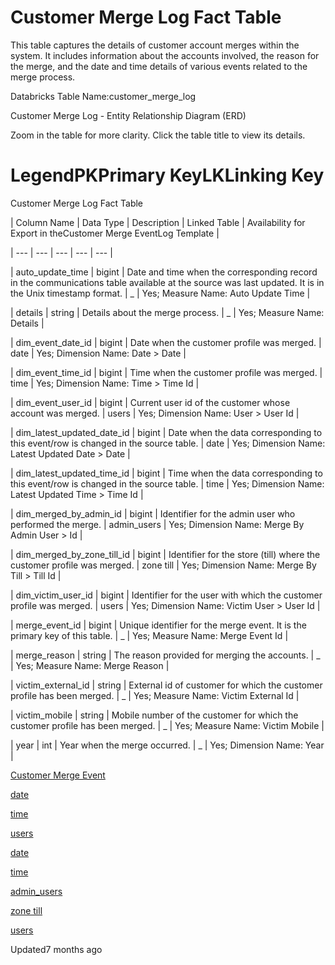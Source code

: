 # Customer Merge Log Fact Table

This table captures the details of customer account merges within the system. It includes information about the accounts involved, the reason for the merge, and the date and time details of various events related to the merge process.

Databricks Table Name:customer_merge_log

Customer Merge Log - Entity Relationship Diagram (ERD)

Zoom in the table for more clarity. Click the table title to view its details.

# LegendPKPrimary KeyLKLinking Key

Customer Merge Log Fact Table

| Column Name | Data Type | Description | Linked Table | Availability for Export in theCustomer Merge EventLog Template |

| --- | --- | --- | --- | --- |

| auto_update_time | bigint | Date and time when the corresponding record in the communications table available at the source was last updated. It is in the Unix timestamp format. | _ | Yes; Measure Name: Auto Update Time |

| details | string | Details about the merge process. | _ | Yes; Measure Name: Details |

| dim_event_date_id | bigint | Date when the customer profile was merged. | date | Yes; Dimension Name: Date > Date |

| dim_event_time_id | bigint | Time when the customer profile was merged. | time | Yes; Dimension Name: Time > Time Id |

| dim_event_user_id | bigint | Current user id of the customer whose account was merged. | users | Yes; Dimension Name: User > User Id |

| dim_latest_updated_date_id | bigint | Date when the data corresponding to this event/row is changed in the source table. | date | Yes; Dimension Name: Latest Updated Date > Date |

| dim_latest_updated_time_id | bigint | Time when the data corresponding to this event/row is changed in the source table. | time | Yes; Dimension Name: Latest Updated Time > Time Id |

| dim_merged_by_admin_id | bigint | Identifier for the admin user who performed the merge. | admin_users | Yes; Dimension Name: Merge By Admin User > Id |

| dim_merged_by_zone_till_id | bigint | Identifier for the store (till) where the customer profile was merged. | zone till | Yes; Dimension Name: Merge By Till > Till Id |

| dim_victim_user_id | bigint | Identifier for the user with which the customer profile was merged. | users | Yes; Dimension Name: Victim User > User Id |

| merge_event_id | bigint | Unique identifier for the merge event. It is the primary key of this table. | _ | Yes; Measure Name: Merge Event Id |

| merge_reason | string | The reason provided for merging the accounts. | _ | Yes; Measure Name: Merge Reason |

| victim_external_id | string | External id of customer for which the customer profile has been merged. | _ | Yes; Measure Name: Victim External Id |

| victim_mobile | string | Mobile number of the customer for which the customer profile has been merged. | _ | Yes; Measure Name: Victim Mobile |

| year | int | Year when the merge occurred. | _ | Yes; Dimension Name: Year |



[Customer Merge Event](/docs/customer-merge-event-log-standard-export-template)

[date](/docs/dimension-tables#date)

[time](/docs/dimension-tables#time)

[users](/docs/dimension-tables#users-users)

[date](/docs/dimension-tables#date)

[time](/docs/dimension-tables#time)

[admin_users](/docs/dimension-tables#admin-users)

[zone till](/docs/dimension-tables#zone-till)

[users](/docs/dimension-tables#users-users)

Updated7 months ago